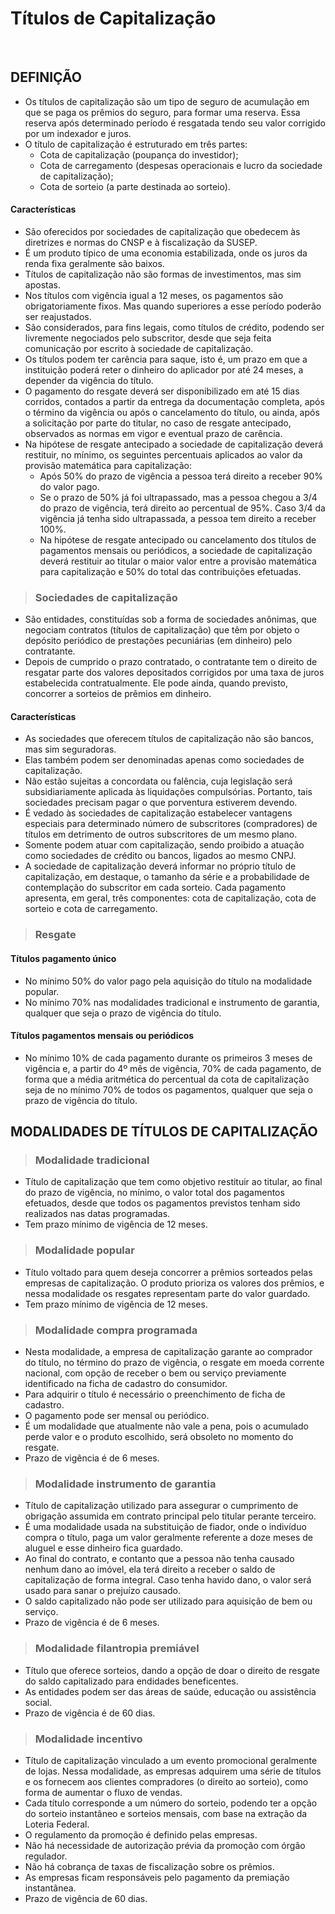 # Títulos de Capitalização

<br>

## DEFINIÇÃO
* Os títulos de capitalização são um tipo de seguro de acumulação em que se paga os prêmios do seguro, para formar uma reserva. Essa reserva após determinado período é resgatada tendo seu valor corrigido por um indexador e juros. 
* O título de capitalização é estruturado em três partes:
  - Cota de capitalização (poupança do investidor);
  - Cota de carregamento (despesas operacionais e lucro da sociedade de capitalização);
  - Cota de sorteio (a parte destinada ao sorteio).

#### Características
* São oferecidos por sociedades de capitalização que obedecem às diretrizes e normas do CNSP e à fiscalização da SUSEP.
* É um produto típico de uma economia estabilizada, onde os juros da renda fixa geralmente são baixos. 
* Títulos de capitalização não são formas de investimentos, mas sim apostas. 
* Nos títulos com vigência igual a 12 meses, os pagamentos são obrigatoriamente fixos. Mas quando superiores a esse período poderão ser reajustados.
* São considerados, para fins legais, como títulos de crédito, podendo ser livremente negociados pelo subscritor, desde que seja feita comunicação por escrito à sociedade de capitalização.
* Os títulos podem ter carência para saque, isto é, um prazo em que a instituição poderá reter o dinheiro do aplicador por até 24 meses, a depender da vigência do título. 
* O pagamento do resgate deverá ser disponibilizado em até 15 dias corridos, contados a partir da entrega da documentação completa, após o término da vigência ou após o cancelamento do título, ou ainda, após a solicitação por parte do titular, no caso de resgate antecipado, observados as normas em vigor e eventual prazo de carência.
* Na hipótese de resgate antecipado a sociedade de capitalização deverá restituir, no mínimo, os seguintes percentuais aplicados ao valor da provisão matemática para capitalização:
  - Após 50% do prazo de vigência a pessoa terá direito a receber 90% do valor pago.
  - Se o prazo de 50% já foi ultrapassado, mas a pessoa chegou a 3/4 do prazo de vigência, terá direito ao percentual de 95%. Caso 3/4 da vigência já tenha sido ultrapassada, a pessoa tem direito a receber 100%. 
  - Na hipótese de resgate antecipado ou cancelamento dos títulos de pagamentos mensais ou periódicos, a sociedade de capitalização deverá restituir ao titular o maior valor entre a provisão matemática para capitalização e 50% do total das contribuições efetuadas.

> ### Sociedades de capitalização
* São entidades, constituídas sob a forma de sociedades anônimas, que negociam contratos (títulos de capitalização) que têm por objeto o depósito periódico de prestações pecuniárias (em dinheiro) pelo contratante.
*  Depois de cumprido o prazo contratado, o contratante tem o direito de resgatar parte dos valores depositados corrigidos por uma taxa de juros estabelecida contratualmente. Ele pode ainda, quando previsto, concorrer a sorteios de prêmios em dinheiro.

#### Características
* As sociedades que oferecem títulos de capitalização não são bancos, mas sim seguradoras. 
* Elas também podem ser denominadas apenas como sociedades de capitalização.
* Não estão sujeitas a concordata ou falência, cuja legislação será subsidiariamente aplicada às liquidações compulsórias. Portanto, tais sociedades precisam pagar o que porventura estiverem devendo.
* É vedado às sociedades de capitalização estabelecer vantagens especiais para determinado número de subscritores (compradores) de títulos em detrimento de outros subscritores de um mesmo plano. 
* Somente podem atuar com capitalização, sendo proibido a atuação como sociedades de crédito ou bancos, ligados ao mesmo CNPJ.
* A sociedade de capitalização deverá informar no próprio título de capitalização, em destaque, o tamanho da série e a probabilidade de contemplação do subscritor em cada sorteio.
Cada pagamento apresenta, em geral, três componentes: cota de capitalização, cota de sorteio e cota de carregamento.

> ### Resgate

#### Títulos pagamento único
* No mínimo 50% do valor pago pela aquisição do título na modalidade popular.
* No mínimo 70% nas modalidades tradicional e instrumento de garantia, qualquer que seja o prazo de vigência do título.

#### Títulos pagamentos mensais ou periódicos
* No mínimo 10% de cada pagamento durante os primeiros 3 meses de vigência e, a partir do 4º mês de vigência, 70% de cada pagamento, de forma que a média aritmética do percentual
da cota de capitalização seja de no mínimo 70% de todos os pagamentos, qualquer que seja o prazo de vigência do título.

## MODALIDADES DE TÍTULOS DE CAPITALIZAÇÃO

> ### Modalidade tradicional
* Título de capitalização que tem como objetivo restituir ao titular, ao final do prazo de vigência, no mínimo, o valor total dos pagamentos efetuados, desde que todos os pagamentos previstos tenham sido realizados nas datas programadas. 
* Tem prazo mínimo de vigência de 12 meses.

> ### Modalidade popular
* Título voltado para quem deseja concorrer a prêmios sorteados pelas empresas de capitalização. O produto prioriza os valores dos prêmios, e nessa modalidade os resgates representam parte do valor guardado. 
* Tem prazo mínimo de vigência de 12 meses.

> ### Modalidade compra programada
* Nesta modalidade, a empresa de capitalização garante ao comprador do título, no término do prazo de vigência, o resgate em moeda corrente nacional, com opção de receber o bem ou serviço previamente identificado na ficha de cadastro do consumidor. 
* Para adquirir o título é necessário o preenchimento de ficha de cadastro. 
* O pagamento pode ser mensal ou periódico.
* É um modalidade que atualmente não vale a pena, pois o acumulado perde valor e o produto escolhido, será obsoleto no momento do resgate.
* Prazo de vigência é de 6 meses.

> ### Modalidade instrumento de garantia
* Título de capitalização utilizado para assegurar o cumprimento de obrigação assumida em contrato principal pelo titular perante terceiro.
* É uma modalidade usada na substituição de fiador, onde o indivíduo compra o título, paga um valor geralmente referente a doze meses de aluguel e esse dinheiro fica guardado. 
* Ao final do contrato, e contanto que a pessoa não tenha causado nenhum dano ao imóvel, ela terá direito a receber o saldo de capitalização de forma integral. Caso tenha havido dano, o valor será usado para sanar o prejuízo causado.
* O saldo capitalizado não pode ser utilizado para aquisição de bem ou serviço.
* Prazo de vigência é de 6 meses.

> ### Modalidade filantropia premiável
* Título que oferece sorteios, dando a opção de doar o direito de resgate do saldo capitalizado para endidades beneficentes.
* As entidades podem ser das áreas de saúde, educação ou assistência social.
* Prazo de vigência é de 60 dias.

> ### Modalidade incentivo
* Título de capitalização vinculado a um evento promocional geralmente de lojas. Nessa modalidade, as empresas adquirem uma série de títulos e os fornecem aos clientes compradores (o direito ao sorteio), como forma de aumentar o fluxo de vendas. 
* Cada título corresponde a um número do sorteio, podendo ter a opção do sorteio instantâneo e sorteios mensais, com base na extração da Loteria Federal.
* O regulamento da promoção é definido pelas empresas.
* Não há necessidade de autorização prévia da promoção com órgão regulador.
* Não há cobrança de taxas de fiscalização sobre os prêmios.
* As empresas ficam responsáveis pelo pagamento da premiação instantânea.
* Prazo de vigência de 60 dias.